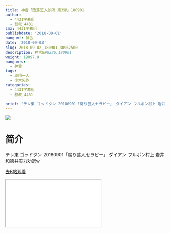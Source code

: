 ```yaml
---
title: 神舌「堕落艺人诊所 第3弹」180901
author:
  - 4431字幕组
  - 叔叔_4431
zmz: 4431字幕组
publishdate: '2018-09-01'
bangumi: 神舌
date: '2018-09-03'
slug: 2018-09-02_180901_30967500
description: 神舌&#8226;180901
weight: 19097.0
bangumis:
  - 神舌
tags:
  - 剧团一人
  - 小木矢作
categories:
  - 4431字幕组
  - 叔叔_4431

brief: "テレ東 ゴッドタン 20180901「腐り芸人セラピー」 ダイアン フルポン村上 岩井和德井实力劝退w"
---
```

![](https://i.imgur.com/6d8qNs1.jpg)
# 简介  
テレ東
ゴッドタン 20180901「腐り芸人セラピー」
ダイアン
フルポン村上
岩井和德井实力劝退w  

[去B站观看](https://www.bilibili.com/video/av30967500/)
<div class ="resp-container"><iframe class="testiframe" src="//player.bilibili.com/player.html?aid=30967500"", scrolling="no", allowfullscreen="true" > </iframe></div> 
